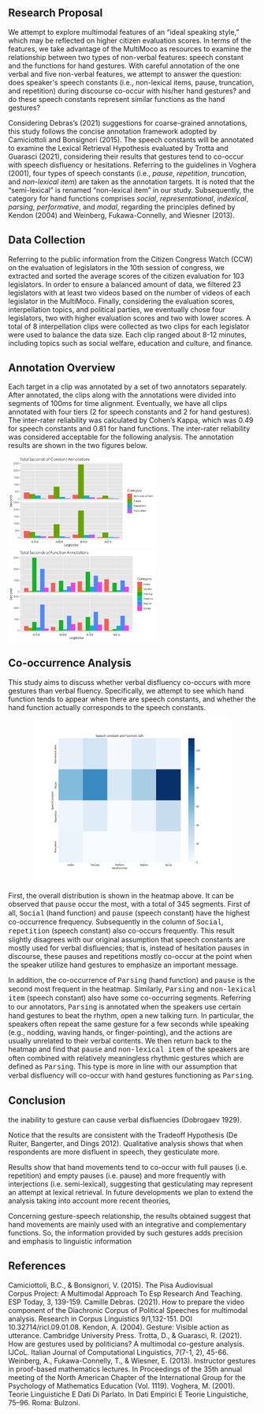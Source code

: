 ## Research Proposal

We attempt to explore multimodal features of an “ideal speaking style,” which may be reflected on higher citizen evaluation scores. In terms of the features, we take advantage of the MultiMoco as resources to examine the relationship between two types of non-verbal features: speech constant and the functions for hand gestures. With careful annotation of the one verbal and five non-verbal features, we attempt to answer the question: does speaker's speech constants (i.e., non-lexical items, pause, truncation, and repetition) during discourse co-occur with his/her hand gestures? and do these speech constants represent similar functions as the hand gestures?

Considering Debras’s (2021) suggestions for coarse-grained annotations, this study follows the concise annotation framework adopted by Camiciottoli and Bonsignori (2015). The speech constants will be annotated to examine the Lexical Retrieval Hypothesis evaluated by Trotta and Guarasci (2021), considering their results that gestures tend to co-occur with speech disfluency or hesitations. Referring to the guidelines in Voghera (2001), four types of speech constants (i.e., _pause_, _repetition_, _truncation_, and _non-lexical item_) are taken as the annotation targets. It is noted that the “semi-lexical” is renamed “non-lexical item” in our study. Subsequently, the category for hand functions comprises _social_, _representational_, _indexical_, _parsing_, _performative_, and _modal_, regarding the principles defined by Kendon (2004) and Weinberg, Fukawa-Connelly, and Wiesner (2013).

## Data Collection

Referring to the public information from the Citizen Congress Watch (CCW) on the evaluation of legislators in the 10th session of congress, we extracted and sorted the average scores of the citizen evaluation for 103 legislators. In order to ensure a balanced amount of data, we filtered 23 legislators with at least two videos based on the number of videos of each legislator in the MultiMoco. Finally, considering the evaluation scores, interpellation topics, and political parties, we eventually chose four legislators, two with higher evaluation scores and two with lower scores. A total of 8 interpellation clips were collected as two clips for each legislator were used to balance the data size. Each clip ranged about 8-12 minutes, including topics such as social welfare, education and culture, and finance.

## Annotation Overview

Each target in a clip was annotated by a set of two annotators separately. After annotated, the clips along with the annotations were divided into segments of 100ms for time alignment. Eventually, we have all clips annotated with four tiers (2 for speech constants and 2 for hand gestures). The inter-rater reliability was calculated by Cohen’s Kappa, which was 0.49 for speech constants and 0.81 for hand functions. The inter-rater reliability was considered acceptable for the following analysis. The annotation results are shown in the two figures below.

<p float="left">
  <img src="./Annotations_constant.png" width="300" />
  <img src="./Annotations_function.png" width="300" /> 
</p>

## Co-occurrence Analysis

This study aims to discuss whether verbal disfluency co-occurs with more gestures than verbal fluency. Specifically, we attempt to see which hand function tends to appear when there are speech constants, and whether the hand function actually corresponds to the speech constants.

<p align="center">
  <img src="./Cons_func_heat.png" width="400" />
</p>

First, the overall distribution is shown in the heatmap above. It can be observed that <span style="font-family:Courier ">pause</span> occur the most, with a total of 345 segments. First of all, <span style="font-family:Courier ">Social</span> (hand function) and <span style="font-family:Courier ">pause</span> (speech constant) have the highest co-occurrence frequency. Subsequently in the column of <span style="font-family:Courier ">Social</span>, <span style="font-family:Courier ">repetition</span> (speech constant) also co-occurs frequently. This result slightly disagrees with our original assumption that speech constants are mostly used for verbal disfluencies; that is, instead of hesitation pauses in discourse, these pauses and repetitions mostly co-occur at the point when the speaker utilize hand gestures to emphasize an important message.

In addition, the co-occurrence of <span style="font-family:Courier ">Parsing</span> (hand function) and <span style="font-family:Courier ">pause</span> is the second most frequent in the heatmap. Similarly, <span style="font-family:Courier ">Parsing</span> and <span style="font-family:Courier ">non-lexical item</span> (speech constant) also have some co-occurring segments. Referring to our annotators, <span style="font-family:Courier ">Parsing</span> is annotated when the speakers use certain hand gestures to beat the rhythm, open a new talking turn. In particular, the speakers often repeat the same gesture for a few seconds while speaking (e.g., nodding, waving hands, or finger-pointing), and the actions are usually unrelated to their verbal contents. We then return back to the heatmap and find that <span style="font-family:Courier ">pause</span> and <span style="font-family:Courier ">non-lexical item</span> of the speakers are often combined with relatively meaningless rhythmic gestures which are defined as <span style="font-family:Courier ">Parsing</span>. This type is more in line with our assumption that verbal disfluency will co-occur with hand gestures functioning as <span style="font-family:Courier ">Parsing</span>.

## Conclusion

the inability to gesture can cause verbal disfluencies (Dobrogaev 1929).

Notice that the results are consistent with the Tradeoff Hypothesis (De Ruiter, Bangerter, and Dings 2012). Qualitative analysis shows that when respondents are more disfluent in speech, they gesticulate more.

Results show that hand movements tend to co-occur with full pauses (i.e. repetition) and empty pauses (i.e. pause) and more frequently with interjections (i.e. semi-lexical), suggesting that gesticulating may represent an attempt at lexical retrieval. In future developments we plan to extend the analysis taking into account more recent theories,

Concerning gesture-speech relationship, the results obtained suggest that hand movements are mainly used with an integrative and complementary functions. So, the information provided by such gestures adds precision and emphasis to linguistic information

## References

Camiciottoli, B.C., & Bonsignori, V. (2015). The Pisa Audiovisual  
Corpus Project: A Multimodal Approach To Esp Research And Teaching. ESP Today, 3, 139-159.
Camille Debras. (2021). How to prepare the video component of the Diachronic Corpus of Political Speeches for multimodal analysis. Research in Corpus Linguistics 9/1,132-151. DOI 10.32714/ricl.09.01.08.
Kendon, A. (2004). Gesture: Visible action as utterance. Cambridge University Press.
Trotta, D., & Guarasci, R. (2021). How are gestures used by politicians? A multimodal co-gesture analysis. IJCoL. Italian Journal of Computational Linguistics, 7(7-1, 2), 45-66.
Weinberg, A., Fukawa-Connelly, T., & Wiesner, E. (2013). Instructor gestures in proof-based mathematics lectures. In Proceedings of the 35th annual meeting of the North American Chapter of the International Group for the Psychology of Mathematics Education (Vol. 1119).
Voghera, M. (2001). Teorie Linguistiche E Dati Di Parlato. In Dati Empirici E Teorie Linguistiche, 75–96. Roma: Bulzoni.
